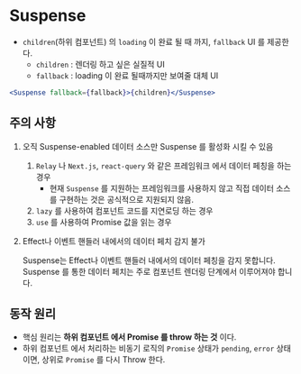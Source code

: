 # Suspense

- `children`(하위 컴포넌트) 의 `loading` 이 완료 될 때 까지, `fallback` UI 를 제공한다.
  - `children` : 렌더링 하고 싶은 실질적 UI
  - `fallback` : loading 이 완료 될때까지만 보여줄 대체 UI

```jsx
<Suspense fallback={fallback}>{children}</Suspense>
```

## 주의 사항

1. 오직 Suspense-enabled 데이터 소스만 Suspense 를 활성화 시킬 수 있음

   1. `Relay` 나 `Next.js`, `react-query` 와 같은 프레임워크 에서 데이터 페칭을 하는 경우
      - 현재 `Suspense` 를 지원하는 프레임워크를 사용하지 않고 직접 데이터 소스를 구현하는 것은 공식적으로 지원되지 않음.
   2. `lazy` 를 사용하여 컴포넌트 코드를 지연로딩 하는 경우
   3. `use` 를 사용하여 Promise 값을 읽는 경우

2. Effect나 이벤트 핸들러 내에서의 데이터 페치 감지 불가

   Suspense는 Effect나 이벤트 핸들러 내에서의 데이터 페칭을 감지 못합니다. Suspense 를 통한 데이터 페치는 주로 컴포넌트 렌더링 단계에서 이루어져야 합니다.

## 동작 원리

- 핵심 원리는 **하위 컴포넌트 에서 Promise 를 throw 하는 것** 이다.
- 하위 컴포넌트 에서 처리하는 비동기 로직의 `Promise` 상태가 `pending`, `error` 상태이면, 상위로 `Promise` 를 다시 Throw 한다.

